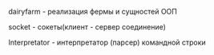 dairyfarm - реализация фермы и сущностей ООП 

socket - сокеты(клиент - сервер соединение)

Interpretator - интерпретатор (парсер) командной строки
